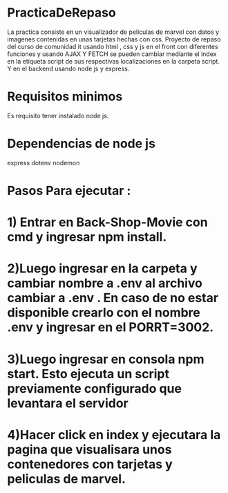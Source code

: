 # PracticaDeRepaso
La practica consiste en un visualizador de peliculas de marvel con datos y imagenes contenidas en unas tarjetas hechas con css.
Proyecto de repaso del curso de comunidad it usando html , css y js en el front con diferentes funciones y usando AJAX Y FETCH se pueden cambiar mediante el index en la etiqueta script de sus respectivas localizaciones en la carpeta script. Y en el backend usando node js y express. 
# Requisitos minimos
Es requisito tener instalado node js. 
# Dependencias de node js 
express 
dotenv
nodemon
# Pasos Para ejecutar : 
# 1) Entrar en Back-Shop-Movie con cmd y ingresar npm install.
# 2)Luego ingresar en la carpeta y  cambiar nombre a .env al archivo cambiar a  .env . En caso de no estar disponible crearlo  con el nombre .env y ingresar en el  PORRT=3002.
# 3)Luego ingresar en consola npm start. Esto ejecuta un script previamente configurado que levantara el servidor
# 4)Hacer click en index y ejecutara la pagina que visualisara unos contenedores con tarjetas y peliculas de marvel.
